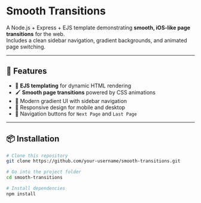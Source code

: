 # Smooth Transitions

A Node.js + Express + EJS template demonstrating **smooth, iOS-like page transitions** for the web.  
Includes a clean sidebar navigation, gradient backgrounds, and animated page switching.

---

## 🚀 Features
- 📜 **EJS templating** for dynamic HTML rendering
- 🖌️ **Smooth page transitions** powered by CSS animations
- 🎨 Modern gradient UI with sidebar navigation
- 📱 Responsive design for mobile and desktop
- 🔄 Navigation buttons for `Next Page` and `Last Page`

---

## 📦 Installation

```bash
# Clone this repository
git clone https://github.com/your-username/smooth-transitions.git

# Go into the project folder
cd smooth-transitions

# Install dependencies
npm install
